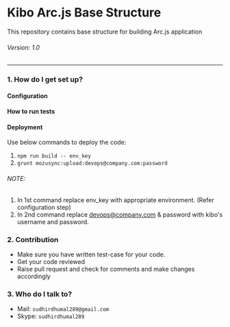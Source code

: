 # Kibo Arc.js Base Structure #
This repository contains base structure for building Arc.js application
###### Version: 1.0 ######

***

### 1. How do I get set up? ###
#### Configuration ####
#### How to run tests ####
#### Deployment ####
Use below commands to deploy the code: <br />
1. ```npm run build -- env_key```
2. ```grunt mozusync:upload:devops@company.com:password```

###### NOTE: ######
1. In 1st command replace env_key with appropriate environment. (Refer configuration step)
2. In 2nd command replace devops@company.com & password with kibo's username and password.

### 2. Contribution ###
- Make sure you have written test-case for your code.
- Get your code reviewed
- Raise pull request and check for comments and make changes accordingly

### 3. Who do I talk to? ###
+ Mail: ```sudhirdhumal289@gmail.com```
+ Skype: ```sudhirdhumal289```

